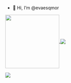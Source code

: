 - 👋 Hi, I’m @evaesqmor
<!--- - 👀 I’m interested in ...
- 🌱 I’m currently learning ...
- 💞️ I’m looking to collaborate on ...
- 📫 How to reach me ... ---> 
<!--<div>
  <img src="https://github-readme-stats.vercel.app/api?username=evaesqmor&theme=cobalt&show_icons=true&count_private=true"/>
</div>-->
<!--<div>
  <img src="https://github-readme-stats.vercel.app/api/top-langs/?username=evaesqmor&langs_count=10&theme=cobalt&show_icons=true&count_private=true"/>
</div>-->
<!---
evaesqmor/evaesqmor is a ✨ special ✨ repository because its `README.md` (this file) appears on your GitHub profile.
You can click the Preview link to take a look at your changes.
--->

<div>
  <a href="https://github.com/evaesqmor">
    <img align="center" height="170" src="https://github-readme-stats.vercel.app/api?username=evaesqmor&theme=cobalt&show_icons=true&count_private=true"/>
    <img align="center" src="https://github-readme-stats.vercel.app/api?username=evaesqmor&show_icons=true&theme=cobalt&include_all_commits=true&count_private=true&hide=issues"/>
</div>

![](https://komarev.com/ghpvc/?username=evaesqmor)
